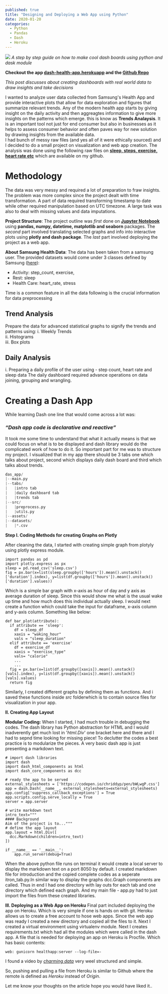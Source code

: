 ```yaml
---
published: true
title: "Designing and Deploying a Web App using Python"
date: 2020-01-20
categories:
  - Python
  - Pandas
  - Dash
  - Heroku
---
```

![](https://miro.medium.com/max/1710/1\*LZ4\_i8qifjfM4UsgjslBQw.png)
*A step by step guide on how to make cool dash boards using python and dask module*

__Checkout the app [dash-health-app.herokuapp](https://dash-health-app.herokuapp.com/) and the [Github Repo](https://github.com/kshitijmamgain/Health-Analysis)__

*This post discusses about creating dashboards with real world data to draw insights and take decisions*

I wanted to analyze user data collected from Samsung's Health App and provide interactive plots that allow for data exploration and figures that summarize relevant trends. Any of the modern health app starts by giving insight on the daily activity and then aggreagtes information to give more insights on the patterns which emerge. this is know as **Trends Analaysis**. It is an important tool not just for end consumer but also in businesses as it helps to assess consumer behavior and often paves way for new solution by drawing insights from the available data.  
I had bunch of messy raw files (and yes all of it were ethically sourced) and I decided to do a small project on visualization and web app creation. The analysis was done using the following raw files on **[sleep, steps, exercise, heart rate etc](https://raw.githubusercontent.com/kshitijmamgain/Health-Analysis/master/datasets)** which are available on my github.

<!--more-->

Methodology
==================

The data was very messy and required a lot of preparation to fraw insights. The problem was more complex since the project dealt with time transformation. A part of data required transforming timestamp to date while other required manipulation based on UTC timezone. A large task was also to deal with missing values and data imputations.  

__Project Structure__: The project outline was _first_ done on **[Jupyter Notebook](https://github.com/kshitijmamgain/Health-Analysis/blob/master/notebooks/SLEEP_ANALYSIS_PYTHON.ipynb)** using **pandas, numpy, datetime, matplotlib and seaborn** packages. The _second_ part involved translating selected graphs and info into interactive plots using **plotly and dash package**. The _last_ part involved deploying the project as a web app.

__About Samsung Health Data__: The data has been taken from a samsung user. The provided datasets would come under 3 classes defined by Samsung ([here](https://developer.samsung.com/onlinedocs/health/com/samsung/android/sdk/healthdata/HealthConstants.html)):  

- Activity: step_count, exercise,
- Rest: sleep
- Health Care: heart_rate, stress

Time is a common feature in all the data following is the crucial information for data preprocessing  

## Trend Analysis  
Prepare the data for advanced statistical graphs to signify the trends and patterns using:
  i.   Weekly Trends  
  ii.  Histograms  
  iii. Box plots  
## Daily Analysis  
  i.   Preparing a daily profile of the user using - step count, heart rate and sleep data 
The daily dashboard required advance operations on data joining, grouping and wrangling.  

Creating a Dash App
===========================
While learning Dash one line that would come across a lot was:
### *“Dash app code is declarative and reactive”*

It took me some time to understand that what it actually means is that we could focus on what is to be displayed and dash library would do the complicated work of how to do it. So important part for me was to structure my project. I visualized that in my app there should be 3 tabs one which talks about project, second which displays daily dash board and third which talks about trends.

```python
das_app/
|--main.py
|--tabs/
|   |intro tab
|   |daily dashboard tab
|   |trends tab
|--src/
|   |preprocess.py
|   |utils.py
|--assets/
|--datasets/
|   |*.csv
```
**Step I. Coding Methods for creating Graphs on Plotly**

After cleaning the data, I started with creating simple graph from plotyly using plotly express module.
```
import pandas as pd
import plotly.express as px
sleep = pd.read_csv('sleep.csv')
fig = px.bar(x=list(sleep.groupby(['hours']).mean().unstack()['duration'].index), y=list(df.groupby(['hours']).mean().unstack()['duration'].values))
```
Which is a simple bar graph with x-axis as hour of day and y axis as average duration of sleep. Since this would show me what is the usual wake up time and how much does this individual actually sleep. I would next create a function which could take the input for dataframe, x-axis column and y-axis column. Something like below:
```
def bar_plot(attribute):
  if attribute == 'sleep':
    df = sleep_df
    xaxis = "waking_hour"
    vals = "sleep_duration" 
  elif attribute == 'exercise'
    df = exercise_df
    xaxis = "exercise_type"
    vals= "calorie"
    ...
    ...
  fig = px.bar(x=list(df.groupby([xaxis]).mean().unstack()[vals].index), y=list(df.groupby([xaxis]).mean().unstack()[vals].values)
  return fig
```
Similarly, I created different graphs by defining them as functions. And i saved these functions inside _src_ folderwhich is to contain source files for visualization in your app.

**II. Creating App Layout**

__Modular Coding:__ When I started, I had much trouble in debugging the codes. The dash library has Python abstraction for HTML and I would inadverently get much lost in '_html.Div_' one bracket here and there and I had to sepnd time looking for missing piece!
To declutter the codes a best practice is to modularize the pieces. A very basic dash app is just presenting a markdown text.

```
# import dash libraries
import dash
import dash_html_components as html
import dash_core_components as dcc

# ready the app to be served
external_stylesheets = ['https://codepen.io/chriddyp/pen/bWLwgP.css']
app = dash.Dash(__name__, external_stylesheets=external_stylesheets)
app.config['suppress_callback_exceptions'] = True
app.scripts.config.serve_locally = True
server = app.server

# write markdown text
intro_text="""
#### Background
Aim of the project is to..."""
# define the app layout
app.layout = html.Div([
  dcc.Markdown(children=intro_text)
])

if __name__ == '__main__':
    app.run_server(debug=True)
```
When the above python file runs on terminal it would create a local server to display the markdown text on a port 8050 by default. I created markdown file for introduction and the copied complete codes as a seperate itron_tab.py.In similar way to display the graphs dcc.Graph components are called.
Thus in end I had one directory with lay outs for each tab and one directory which defined each graph. And my main file - app.py had to just import the files from these created libraries.

**III. Deploying as a Web App on Heroku**
Final part included deploying the app on Heroku. Which is very simple if one is hands on with git.
Heroku allows us to create a free account to hose web apps. Since the web app was ready I created a new directory and copied all the files to it. Next I created a virtual environment using virtualenv module. Next I creates requirements.txt which had all the modules which were called in the dash app. A file that is needed for deploying an app on Heroku is Procfile. Which has basic contents:
```
web: gunicorn healthapp:server --log-file=-
```
I found a video by [_charming data_](https://www.youtube.com/watch?v=b-M2KQ6_bM4&t=1165s) very weel structured and simple.

So, pushing and pulling a file from Heroku is similar to Github where the remote is defined as *Heroku* instead of *Origin*.

Let me know your thoughts on the article hope you would have liked it..
